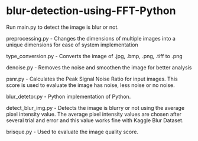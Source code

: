 # blur-detection-using-FFT-Python

Run main.py to detect the image is blur or not. 

preprocessing.py - Changes the dimensions of multiple images into a unique dimensions for ease of system implementation

type_conversion.py - Converts the image of .jpg, .bmp, .png, .tiff to .png

denoise.py - Removes the noise and smoothen the image for better analysis

psnr.py - Calculates the Peak Signal Noise Ratio for input images. This score is used to evaluate the image has noise, less noise or no noise. 

blur_detetor.py - Python implementation of Python.

detect_blur_img.py - Detects the image is blurry or not using the average pixel intensity value. The average pixel intensity
values are chosen after several trial and error and this value works fine with Kaggle Blur Dataset.

brisque.py - Used to evaluate the image quality score.
